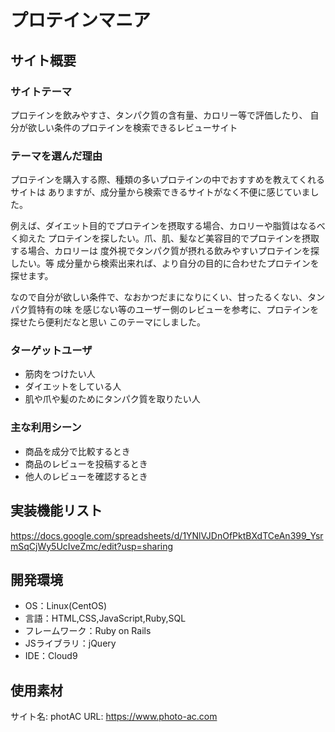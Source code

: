 # プロテインマニア

## サイト概要
### サイトテーマ
プロテインを飲みやすさ、タンパク質の含有量、カロリー等で評価したり、
自分が欲しい条件のプロテインを検索できるレビューサイト
### テーマを選んだ理由
プロテインを購入する際、種類の多いプロテインの中でおすすめを教えてくれるサイトは
ありますが、成分量から検索できるサイトがなく不便に感じていました。

例えば、ダイエット目的でプロテインを摂取する場合、カロリーや脂質はなるべく抑えた
プロテインを探したい。爪、肌、髪など美容目的でプロテインを摂取する場合、カロリーは
度外視でタンパク質が摂れる飲みやすいプロテインを探したい。等
成分量から検索出来れば、より自分の目的に合わせたプロテインを探せます。

なので自分が欲しい条件で、なおかつだまになりにくい、甘ったるくない、タンパク質特有の味
を感じない等のユーザー側のレビューを参考に、プロテインを探せたら便利だなと思い
このテーマにしました。
### ターゲットユーザ
- 筋肉をつけたい人
- ダイエットをしている人
- 肌や爪や髪のためにタンパク質を取りたい人
### 主な利用シーン
- 商品を成分で比較するとき
- 商品のレビューを投稿するとき
- 他人のレビューを確認するとき
## 実装機能リスト
<https://docs.google.com/spreadsheets/d/1YNlVJDnOfPktBXdTCeAn399_YsrmSqCjWy5UcIveZmc/edit?usp=sharing>

## 開発環境
- OS：Linux(CentOS)
- 言語：HTML,CSS,JavaScript,Ruby,SQL
- フレームワーク：Ruby on Rails
- JSライブラリ：jQuery
- IDE：Cloud9

## 使用素材
サイト名: photAC URL: https://www.photo-ac.com